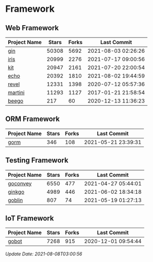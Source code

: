 # Framework

## Web Framework
| Project Name | Stars | Forks | Last Commit |
| ------------ | ----- | ----- | ----------- |
| [gin](https://github.com/gin-gonic/gin) | 50308 | 5692 | 2021-08-03 02:26:26 |
| [iris](https://github.com/kataras/iris) | 20999 | 2276 | 2021-07-17 09:00:56 |
| [kit](https://github.com/go-kit/kit) | 20947 | 2161 | 2021-07-20 22:00:54 |
| [echo](https://github.com/labstack/echo) | 20392 | 1810 | 2021-08-02 19:44:59 |
| [revel](https://github.com/revel/revel) | 12331 | 1398 | 2020-07-12 05:57:36 |
| [martini](https://github.com/go-martini/martini) | 11293 | 1127 | 2017-01-21 21:58:54 |
| [beego](https://github.com/astaxie/beego) | 217 | 60 | 2020-12-13 11:36:23 |

## ORM Framework
| Project Name | Stars | Forks | Last Commit |
| ------------ | ----- | ----- | ----------- |
| [gorm](https://github.com/jinzhu/gorm) | 346 | 108 | 2021-05-21 23:39:31 |

## Testing Framework
| Project Name | Stars | Forks | Last Commit |
| ------------ | ----- | ----- | ----------- |
| [goconvey](https://github.com/smartystreets/goconvey) | 6550 | 477 | 2021-04-27 05:44:01 |
| [ginkgo](https://github.com/onsi/ginkgo) | 4989 | 446 | 2021-06-02 18:34:18 |
| [goblin](https://github.com/franela/goblin) | 807 | 74 | 2021-05-19 01:27:13 |

## IoT Framework
| Project Name | Stars | Forks | Last Commit |
| ------------ | ----- | ----- | ----------- |
| [gobot](https://github.com/hybridgroup/gobot) | 7268 | 915 | 2020-12-01 09:54:44 |

*Update Date: 2021-08-08T03:00:56*